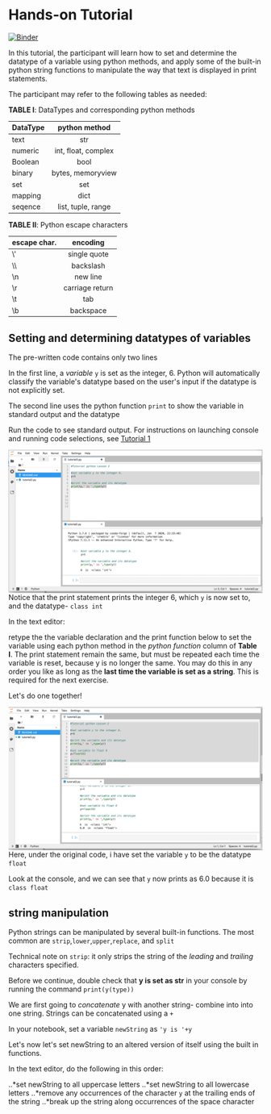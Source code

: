 # Hands-on Tutorial

[![Binder](https://mybinder.org/badge_logo.svg)](https://mybinder.org/v2/gh/biovcnet/pythonBinderContent-L2/master?urlpath=lab)

In this tutorial, the participant will learn how to set and determine the datatype of a variable using python methods,
and apply some of the built-in python string functions to manipulate the way that text is displayed in print statements. 

The participant may refer to the following tables as needed:

**TABLE I**: DataTypes and corresponding python methods


| DataType      |python method        |
| ------------- |:------------------: |
| text          | str                 |
| numeric       | int, float, complex |
| Boolean       | bool                |
| binary        | bytes, memoryview   |
| set           | set                 |
| mapping       | dict                |
| seqence       | list, tuple, range  |

**TABLE II**: Python escape characters

| escape char.  | encoding            |
| ------------- |:------------------: |
| \\'           | single quote        |
| \\\           | backslash           |
| \n            | new line            |
| \r            | carriage return     |
| \t            | tab                 |
| \b            | backspace           |


## Setting and determining datatypes of variables

The pre-written code contains only two lines

In the first line, a *variable* `y` is set as the integer, 6. Python will automatically classify the variable's datatype based on the user's input if the datatype is not explicitly set. 

The second line uses the python function `print` to show the variable in standard output and the datatype

Run the code to see standard output. For instructions on launching console and running code selections, see [Tutorial 1](https://github.com/biovcnet/python/tree/master/Lesson1)

<img align="left" src="/Lesson2/Images/L2Im1.png" width="900px" style="padding-right: 15px">

Notice that the print statement prints the integer 6, which `y` is now set to, and the datatype- `class int`


In the text editor:

retype the the variable declaration and the print function below to set the variable using each python method in the *python function* column of **Table I**. The print statement remain the same, but must be repeated each time the variable is reset,
because y is no longer the same. You may do this in any order you like as long as the **last time the variable is set as a string**. This is required for the next exercise.

Let's do one together!

<img align="left" src="/Lesson2/Images/L2Im2.png" width="900px" style="padding-right: 15px">

Here, under the original code, i have set the variable `y` to be the datatype `float`

Look at the console, and we can see that `y` now prints as 6.0 because it is `class float`

## string manipulation

Python strings can be manipulated by several built-in functions. The most common are `strip`,`lower`,`upper`,`replace`, and `split`

Technical note on `strip`: it only strips the string of the *leading* and *trailing* characters specified.

Before we continue, double check that **y is set as str** in your console by running the command `print(y(type))`

We are first going to *concatenate* y with another string- combine into into one string. Strings can be concatenated using a `+`

In your notebook, set a variable `newString` as `'y is '+y`

Let's now let's set newString to an altered version of itself using the built in functions.

In the text editor, do the following in this order:

..*set newString to all uppercase letters
..*set newString to all lowercase letters
..*remove any occurrences of the character `y` at the trailing ends of the string
..*break up the string along occurrences of the space character ` `








